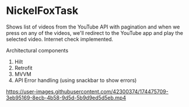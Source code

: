 # NickelFoxTask
Shows list of videos from the YouTube API with pagination and when we press on any of the videos, we'll redirect to the YouTube app and play the selected video.
Internet check implemented.

Architectural components
1. Hilt
2. Retrofit
3. MVVM
4. API Error handling (using snackbar to show errors)


https://user-images.githubusercontent.com/42300374/174475709-3eb95169-8ecb-4b58-9d5d-5b9d9ed5d5eb.mp4

